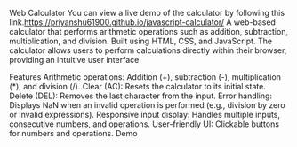 Web Calculator
 You can view a live demo of the calculator by following this link.https://priyanshu61900.github.io/javascript-calculator/
A web-based calculator that performs arithmetic operations such as addition, subtraction, multiplication, and division. Built using HTML, CSS, and JavaScript. The calculator allows users to perform calculations directly within their browser, providing an intuitive user interface.

Features
Arithmetic operations: Addition (+), subtraction (-), multiplication (*), and division (/).
Clear (AC): Resets the calculator to its initial state.
Delete (DEL): Removes the last character from the input.
Error handling: Displays NaN when an invalid operation is performed (e.g., division by zero or invalid expressions).
Responsive input display: Handles multiple inputs, consecutive numbers, and operations.
User-friendly UI: Clickable buttons for numbers and operations.
Demo
